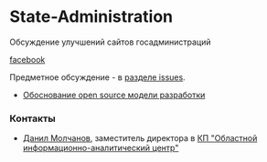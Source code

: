 State-Administration
====================

Обсуждение улучшений сайтов госадминистраций

[facebook](https://www.facebook.com/groups/MaidanHackthon/permalink/1453820318192664/)


Предметное обсуждение - в [разделе issues](https://github.com/Maidan-hackaton/state-administration/issues).

* [Обоснование open source модели разработки](https://github.com/Maidan-hackaton/open-source-in-ukraine/blob/master/open-source-in-government-simple-explanation.md)

### Контакты
* [Данил Молчанов](https://www.facebook.com/molchanov.danil), заместитель директора в [КП "Областной информационно-аналитический центр"
](http://iac.odessa.gov.ua/)
